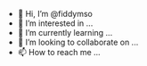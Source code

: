 - 👋 Hi, I’m @fiddymso
- 👀 I’m interested in ...
- 🌱 I’m currently learning ...
- 💞️ I’m looking to collaborate on ...
- 📫 How to reach me ...

<!---
fiddymso/fiddymso is a ✨ special ✨ repository because its `README.md` (this file) appears on your GitHub profile.
You can click the Preview link to take a look at your changes.
--->
